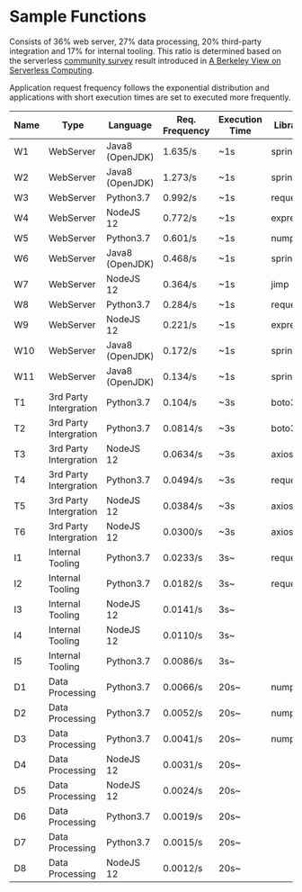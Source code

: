 # Sample Functions

Consists of 36% web server, 27% data processing, 20% third-party integration and 17% for internal tooling.
This ratio is determined based on the serverless [community survey](https://serverless.com/blog/2018-serverless-community-survey-huge-growth-usage/) result introduced in [A Berkeley View on Serverless Computing](https://arxiv.org/abs/1902.03383).

Application request frequency follows the exponential distribution and applications with short execution times are set to executed more frequently.

| Name | Type                 | Language        |  Req. Frequency | Execution Time | Library |
|----|------------------------|-----------------|-------------|-------------|------|
| W1 | WebServer              | Java8 (OpenJDK) | 1.635/s    | ~1s | spring |
| W2 | WebServer              | Java8 (OpenJDK) | 1.273/s  | ~1s | spring |
| W3 | WebServer              | Python3.7       | 0.992/s  | ~1s | requests |
| W4 | WebServer              | NodeJS 12       | 0.772/s  | ~1s | express |
| W5 | WebServer              | Python3.7       | 0.601/s  | ~1s | numpy |
| W6 | WebServer              | Java8 (OpenJDK) | 0.468/s  | ~1s | spring |
| W7 | WebServer              | NodeJS 12       | 0.364/s  | ~1s | jimp |
| W8 | WebServer              | Python3.7       | 0.284/s  | ~1s | requests |
| W9 | WebServer              | NodeJS 12       | 0.221/s  | ~1s | express |
| W10 | WebServer             | Java8 (OpenJDK) | 0.172/s  | ~1s | spring |
| W11 | WebServer             | Java8 (OpenJDK) | 0.134/s   | ~1s | spring |
| T1 | 3rd Party Intergration | Python3.7       | 0.104/s  | ~3s | boto3 |
| T2 | 3rd Party Intergration | Python3.7       | 0.0814/s  | ~3s | boto3 |
| T3 | 3rd Party Intergration | NodeJS 12       | 0.0634/s  | ~3s | axios |
| T4 | 3rd Party Intergration | Python3.7       | 0.0494/s  | ~3s | requests |
| T5 | 3rd Party Intergration | NodeJS 12       | 0.0384/s  | ~3s | axios |
| T6 | 3rd Party Intergration | NodeJS 12       | 0.0300/s  | ~3s | axios |
| I1 | Internal Tooling       | Python3.7       | 0.0233/s  | 3s~ | requests |
| I2 | Internal Tooling       | Python3.7       | 0.0182/s  | 3s~ | requests |
| I3 | Internal Tooling       | NodeJS 12       | 0.0141/s  | 3s~ |
| I4 | Internal Tooling       | NodeJS 12       | 0.0110/s  | 3s~ |
| I5 | Internal Tooling       | Python3.7       | 0.0086/s  | 3s~ |
| D1 | Data Processing        | Python3.7       | 0.0066/s  | 20s~ | numpy |
| D2 | Data Processing        | Python3.7       | 0.0052/s  | 20s~ | numpy |
| D3 | Data Processing        | Python3.7       | 0.0041/s  | 20s~ | numpy |
| D4 | Data Processing        | NodeJS 12       | 0.0031/s  | 20s~ |
| D5 | Data Processing        | NodeJS 12       | 0.0024/s  | 20s~ |
| D6 | Data Processing        | Python3.7       | 0.0019/s  | 20s~ |
| D7 | Data Processing        | Python3.7       | 0.0015/s  | 20s~ |
| D8 | Data Processing        | NodeJS 12       | 0.0012/s  | 20s~ |
